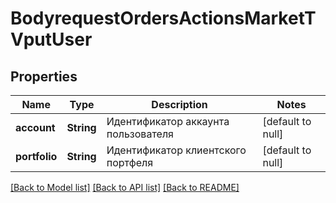 # BodyrequestOrdersActionsMarketTVputUser

## Properties
Name | Type | Description | Notes
------------ | ------------- | ------------- | -------------
**account** | **String** | Идентификатор аккаунта пользователя | [default to null]
**portfolio** | **String** | Идентификатор клиентского портфеля | [default to null]

[[Back to Model list]](../README.md#documentation-for-models) [[Back to API list]](../README.md#documentation-for-api-endpoints) [[Back to README]](../README.md)


